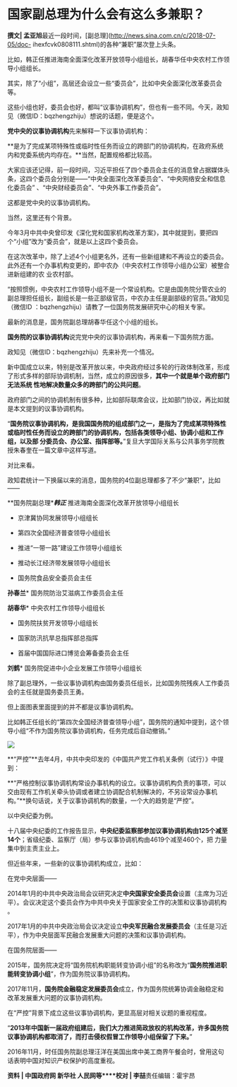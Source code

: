# 国家副总理为什么会有这么多兼职？

**撰文| 孟亚旭**最近一段时间，[副总理](http://news.sina.com.cn/c/2018-07-05/doc-
ihexfcvk0808111.shtml)的各种“兼职”屡次登上头条。

比如，韩正任推进海南全面深化改革开放领导小组组长，胡春华任中央农村工作领导小组组长。

其实，除了“小组”，高层还会设立一些“委员会”，比如中央全面深化改革委员会等。

这些小组也好，委员会也好，都叫“议事协调机构”，但也有一些不同。今天，政知见（微信ID：bqzhengzhiju）想说的话题，便是这个。

**党中央的议事协调机构**先来解释一下议事协调机构：

**是为了完成某项特殊性或临时性任务而设立的跨部门的协调机构，在政府系统内和党委系统内均存在。**当然，配置规格都比较高。

大家应该还记得，前一段时间，习近平担任了四个委员会主任的消息曾占据媒体头条，这四个委员会分别是——“中央全面深化改革委员会”、“中央网络安全和信息化委员会”
、“中央财经委员会”、“中央外事工作委员会”。

这都是党中央的议事协调机构。

当然，这里还有个背景。

今年3月中共中央曾印发《深化党和国家机构改革方案》，其中就提到，要把四个“小组”改为“委员会”，就是以上这四个委员会。

在这次改革中，除了上述4个小组更名外，还有一些新组建和不再设立的委员会。此外还有一个办事机构变更的，即中农办（中央农村工作领导小组办公室）被整合进新组建的农
业农村部。

“按照惯例，中央农村工作领导小组不是一个常设机构。它是由国务院分管农业的副总理担任组长，副组长是一些正部级官员，中农办主任是副部级的官员。”政知见（微信ID
：bqzhengzhiju）请教了一位国务院发展研究中心的相关专家。

最新的消息是，国务院副总理胡春华任这个小组的组长。

**国务院的议事协调机构**说完党中央的议事协调机构，再来看一下国务院方面。

政知见（微信ID：bqzhengzhiju）先来补充一个情况。

新中国成立以来，特别是改革开放以来，中央政府经过多轮的行政体制改革，形成了形式多样的部际协调机制，当然，成立的原因很多，**其中一个就是单个政府部门无法系统
性地解决数量众多的跨部门的公共问题**。

政府部门之间的协调机制有很多种，比如部际联席会议，比如部门协议，再比如就是本文提到的议事协调机构。

“**国务院议事协调机构，是我国国务院的组成部门之一，是指为了完成某项特殊性或临时性任务而设立的跨部门的协调机构，包括各类领导小组、协调小组和工作组，以及部
分委员会、办公室、指挥部等。**”复旦大学国际关系与公共事务学院教授朱春奎在一篇文章中这样写道。

对比来看。

政知君统计一下换届以来的消息，国务院的4位副总理都多了不少“兼职”，比如——

**国务院副总理****韩正*** 推进海南全面深化改革开放领导小组组长

  * 京津冀协同发展领导小组组长

  * 第四次全国经济普查领导小组组长

  * 推进“一带一路”建设工作领导小组组长

  * 推动长江经济带发展领导小组组长

  * 国务院食品安全委员会主任

**孙春兰*** 国务院防治艾滋病工作委员会主任

**胡春华*** 中央农村工作领导小组组长

  * 国务院扶贫开发领导小组组长

  * 国家防汛抗旱总指挥部总指挥

  * 首届中国国际进口博览会筹备委员会主任

**刘鹤*** 国务院促进中小企业发展工作领导小组组长

除了副总理外，一些议事协调机构由国务委员任组长，比如国务院残疾人工作委员会的主任就是国务委员王勇。

但上面图表里面提到的并不都是议事协调机构。

比如韩正任组长的“第四次全国经济普查领导小组”，国务院的通知中提到，这个领导小组“不作为国务院议事协调机构，任务完成后自动撤销。”

![](http://n.sinaimg.cn/news/crawl/395/w550h645/20180708/CIcv-hezpzwt2902818.jpg)

**“严控”**去年4月，中共中央印发的《中国共产党工作机关条例（试行）》中提到：

**“严格控制议事协调机构常设办事机构的设立。议事协调机构负责的事项，可以交由现有工作机关牵头协调或者建立协调配合机制解决的，不另设常设办事机构。”**换句话说，关于议事协调机构的数量，一个大的趋势是“严控”。

以中央纪委为例。

十八届中央纪委的工作报告显示，**中央纪委监察部参加议事协调机构由125个减至14个**；省级纪委、监察厅（局）参与议事协调机构由4619个减至460个，把
力量集中到主责主业上。

但近些年来，一些新的议事协调机构成立，比如：

在党中央层面——

2014年1月的中共中央政治局会议研究决定**中央国家安全委员会**设置（主席为习近平）。会议决定这个委员会作为中共中央关于国家安全工作的决策和议事协调机构
。

2017年1月的中共中央政治局会议决定设立**中央军民融合发展委员会**（主任是习近平），作为中央层面军民融合发展重大问题的决策和议事协调机构。

在国务院层面——

2015年，国务院决定将“国务院机构职能转变协调小组”的名称改为“**国务院推进职能转变协调小组**”，作为国务院议事协调机构。

2017年11月，**国务院金融稳定发展委员会**成立，作为国务院统筹协调金融稳定和改革发展重大问题的议事协调机构。

在“严控”背景下成立这些议事协调机构，更显高层对相关议题的重视程度。

“**2013年中国新一届政府组建后，我们大力推进简政放权的机构改革，许多国务院议事协调机构都取消了，而打击侵权假冒工作领导小组保留了下来。**”

2016年11月，时任国务院副总理汪洋在美国出席中美工商界午餐会时，曾用这句话表明中国对知识产权保护的高度重视。

**资料 | 中国政府网 新华社 人民网等****校对 | 李喆**责任编辑：霍宇昂

